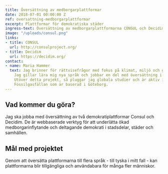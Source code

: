 ```yaml
---
title: Översättning av medborgarplattformar
date: 2018-07-01 00:00:00 Z
ref: oversattning-medborgarplattformar
excerpt: Plattformar för demokratiska städer
ingress-text: Översättning av medborgarplattformarna CONSUL och Decidim.
image: "/uploads/consul.png"
links:
- title: CONSUL
  url: http://consulproject.org/
- title: Decidim
  url: https://decidim.org/
contact:
- name: Maria Hammer
  text: Jag brinner för rättvisefrågor med fokus på klimat, miljö och genusfrågor.
    Jag gillar lära mig nya språk och jobbar en del med översättning i olika sammanhang.
    Utöver detta projekt, så pluggar jag globala studier och är aktiv i gräsrotskampanjen
    Fossilgasfällan som är baserad i Göteborg.
---
```


## Vad kommer du göra?
Jag ska jobba med översättning av två demokratiplattformar Consul och Decidim. De är webbaserade verktyg för att underlätta ökad medborgarinflytande och deltagande demokrati i stadsdelar, städer och samhällen.

## Mål med projektet
Genom att översätta plattformarna till flera språk - till tyska i mitt fall - kan plattformarna blir tillgängliga och användabara för många fler människor.
